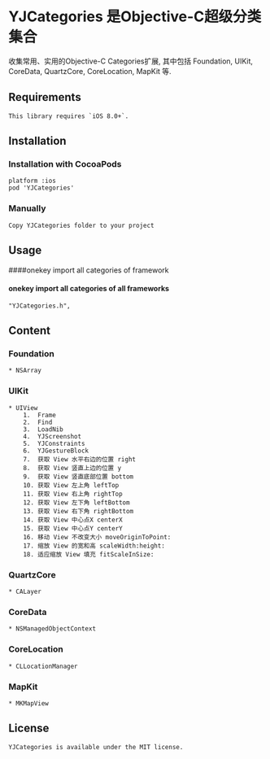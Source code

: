 YJCategories 是Objective-C超级分类集合
================

收集常用、实用的Objective-C Categories扩展, 其中包括 Foundation, UIKit, CoreData, QuartzCore, CoreLocation, MapKit 等.

## Requirements
    This library requires `iOS 8.0+`.

## Installation

### Installation with CocoaPods

    platform :ios
    pod 'YJCategories'

### Manually

    Copy YJCategories folder to your project

## Usage

####onekey import all categories of framework
 
#### onekey import all categories of all frameworks

    "YJCategories.h",

## Content
### Foundation
    * NSArray

### UIKit
    * UIView
        1.  Frame
        2.  Find
        3.  LoadNib
        4.  YJScreenshot
        5.  YJConstraints
        6.  YJGestureBlock
        7.  获取 View 水平右边的位置 right
        8.  获取 View 竖直上边的位置 y
        9.  获取 View 竖直底部位置 bottom
        10. 获取 View 左上角 leftTop
        11. 获取 View 右上角 rightTop
        12. 获取 View 左下角 leftBottom
        13. 获取 View 右下角 rightBottom
        14. 获取 View 中心点X centerX
        15. 获取 View 中心点Y centerY
        16. 移动 View 不改变大小 moveOriginToPoint:
        17. 缩放 View 的宽和高 scaleWidth:height:
        18. 适应缩放 View 填充 fitScaleInSize:

### QuartzCore
    * CALayer

### CoreData
    * NSManagedObjectContext

### CoreLocation
    * CLLocationManager

### MapKit
    * MKMapView

## License

    YJCategories is available under the MIT license.

